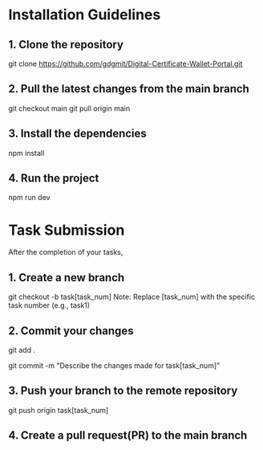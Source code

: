 # Installation Guidelines
## 1. Clone the repository
git clone https://github.com/gdgmit/Digital-Certificate-Wallet-Portal.git
## 2. Pull the latest changes from the main branch
git checkout main
git pull origin main
## 3. Install the dependencies
npm install
## 4. Run the project
npm run dev

# Task Submission
After the completion of your tasks,
## 1. Create a new branch
git checkout -b task[task_num]
Note: Replace [task_num] with the specific task number (e.g., task1)
## 2. Commit your changes
git add .

git commit -m "Describe the changes made for task[task_num]"
## 3. Push your branch to the remote repository
git push origin task[task_num]
## 4. Create a pull request(PR) to the main branch
